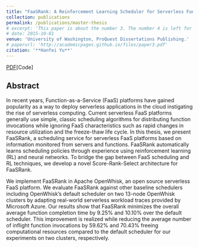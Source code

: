 ```yaml
---
title: "FaaSRank: A Reinforcement Learning Scheduler for Serverless Function-as-a-Service Platforms"
collection: publications
permalink: /publications/master-thesis
# excerpt: 'This paper is about the number 3. The number 4 is left for future work.'
# date: 2015-10-01
venue: 'University of Washington, ProQuest Dissertations Publishing.'
# paperurl: 'http://academicpages.github.io/files/paper3.pdf'
citation: '**Hanfei Yu**'
---
```


[PDF](https://www.proquest.com/openview/cb0b594bcb6061a2f70964d0ddeff212/1?pq-origsite=gscholar&cbl=18750&diss=y)[Code]

## Abstract

In recent years, Function-as-a-Service (FaaS) platforms have gained popularity as a way to deploy serverless applications in the cloud instigating the rise of serverless computing. Current serverless FaaS platforms generally use simple, classic scheduling algorithms for distributing function invocations while ignoring FaaS characteristics such as rapid changes in resource utilization and the freeze-thaw life cycle. In this thesis, we present FaaSRank, a scheduling service for serverless FaaS platforms based on information monitored from servers and functions. FaaSRank automatically learns scheduling policies through experience using reinforcement learning (RL) and neural networks. To bridge the gap between FaaS scheduling and RL techniques, we develop a novel Score-Rank-Select architecture for FaaSRank.

We implement FaaSRank in Apache OpenWhisk, an open source serverless FaaS platform. We evaluate FaaSRank against other baseline schedulers including OpenWhisk’s default scheduler on two 13-node OpenWhisk clusters by adapting real-world serverless workload traces provided by Microsoft Azure. Our results show that FaaSRank minimizes the overall average function completion time by 9.25% and 10.10% over the default scheduler. This improvement is realized while reducing the average number of inflight function invocations by 59.62% and 70.43% freeing computational resources compared to the default scheduler for our experiments on two clusters, respectively.
